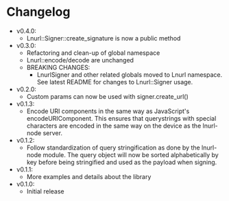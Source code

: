 # Changelog

* v0.4.0:
	* Lnurl::Signer::create_signature is now a public method
* v0.3.0:
	* Refactoring and clean-up of global namespace
	* Lnurl::encode/decode are unchanged
	* BREAKING CHANGES:
		* LnurlSigner and other related globals moved to Lnurl namespace. See latest README for changes to Lnurl::Signer usage.
* v0.2.0:
	* Custom params can now be used with signer.create_url()
* v0.1.3:
	* Encode URI components in the same way as JavaScript's encodeURIComponent. This ensures that querystrings with special characters are encoded in the same way on the device as the lnurl-node server.
* v0.1.2:
	* Follow standardization of query stringification as done by the lnurl-node module. The query object will now be sorted alphabetically by key before being stringified and used as the payload when signing.
* v0.1.1:
	* More examples and details about the library
* v0.1.0:
	* Initial release
